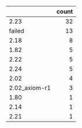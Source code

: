|               |   count |
|:--------------|--------:|
| 2.23          |      32 |
| failed        |      13 |
| 2.18          |       8 |
| 1.82          |       5 |
| 2.22          |       5 |
| 2.24          |       5 |
| 2.02          |       4 |
| 2.02_axiom-r1 |       3 |
| 1.80          |       1 |
| 2.14          |       1 |
| 2.21          |       1 |